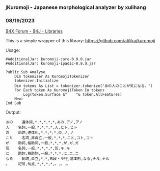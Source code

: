 ### jKuromoji - Japanese morphological analyzer by xulihang
### 08/19/2023
[B4X Forum - B4J - Libraries](https://www.b4x.com/android/forum/threads/149692/)

This is a simple wrapper of this library: <https://github.com/atilika/kuromoji>  
  
Usage:  
  

```B4X
#AdditionalJar: kuromoji-core-0.9.0.jar  
#AdditionalJar: kuromoji-ipadic-0.9.0.jar  
  
Public Sub Analyse  
    Dim tokenizer As KuromojiTokenizer  
    tokenizer.Initialize  
    Dim tokens As List = tokenizer.tokenize("あの人のことが気になる。")  
    For Each token As KuromojiToken In tokens  
        Log(token.Surface &"    "& token.AllFeatures)  
    Next  
End Sub
```

  
  
Output:  
  

```B4X
あの    連体詞,*,*,*,*,*,あの,アノ,アノ  
人    名詞,一般,*,*,*,*,人,ヒト,ヒト  
の    助詞,連体化,*,*,*,*,の,ノ,ノ  
こと    名詞,非自立,一般,*,*,*,こと,コト,コト  
が    助詞,格助詞,一般,*,*,*,が,ガ,ガ  
気    名詞,一般,*,*,*,*,気,キ,キ  
に    助詞,格助詞,一般,*,*,*,に,ニ,ニ  
なる    動詞,自立,*,*,五段・ラ行,基本形,なる,ナル,ナル  
。    記号,句点,*,*,*,*,。,。,。
```